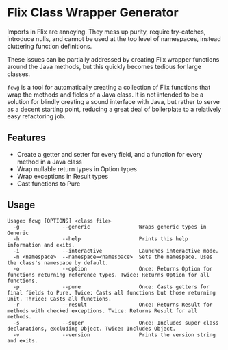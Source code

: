 # Flix Class Wrapper Generator

Imports in Flix are annoying.
They mess up purity,
require try-catches,
introduce nulls,
and cannot be used at the top level of namespaces,
instead cluttering function definitions.

These issues can be partially addressed by creating Flix wrapper functions around the Java methods,
but this quickly becomes tedious for large classes.

`fcwg` is a tool for automatically creating a collection of Flix functions that wrap the methods and fields of a Java class.
It is not intended to be a solution for blindly creating a sound interface with Java,
but rather to serve as a decent starting point,
reducing a great deal of boilerplate to a relatively easy refactoring job.

## Features
* Create a getter and setter for every field, and a function for every method in a Java class
* Wrap nullable return types in Option types
* Wrap exceptions in Result types
* Cast functions to Pure

## Usage
```
Usage: fcwg [OPTIONS] <class file>
  -g              --generic                Wraps generic types in Generic
  -h              --help                   Prints this help information and exits.
  -i              --interactive            Launches interactive mode.
  -n <namespace>  --namespace=<namespace>  Sets the namespace. Uses the class's namespace by default.
  -o              --option                 Once: Returns Option for functions returning reference types. Twice: Returns Option for all functions.
  -p              --pure                   Once: Casts getters for final fields to Pure. Twice: Casts all functions but those returning Unit. Thrice: Casts all functions.
  -r              --result                 Once: Returns Result for methods with checked exceptions. Twice: Returns Result for all methods.
  -s              --super                  Once: Includes super class declarations, excluding Object. Twice: Includes Object.
  -v              --version                Prints the version string and exits.
```